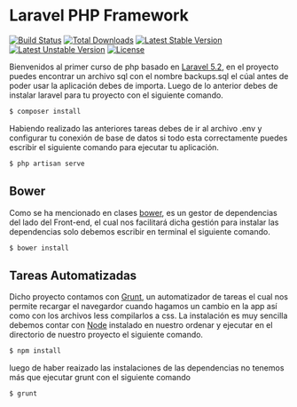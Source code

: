 # Laravel PHP Framework

[![Build Status](https://travis-ci.org/laravel/framework.svg)](https://travis-ci.org/laravel/framework)
[![Total Downloads](https://poser.pugx.org/laravel/framework/d/total.svg)](https://packagist.org/packages/laravel/framework)
[![Latest Stable Version](https://poser.pugx.org/laravel/framework/v/stable.svg)](https://packagist.org/packages/laravel/framework)
[![Latest Unstable Version](https://poser.pugx.org/laravel/framework/v/unstable.svg)](https://packagist.org/packages/laravel/framework)
[![License](https://poser.pugx.org/laravel/framework/license.svg)](https://packagist.org/packages/laravel/framework)

Bienvenidos al primer curso de php basado en [Laravel 5.2](https://laravel.com/docs/5.2/), en el proyecto puedes encontrar  un archivo sql con el nombre backups.sql el cúal antes de poder usar la aplicación debes de importa. Luego de lo anterior debes de instalar laravel para tu proyecto con el siguiente comando.

```sh
$ composer install 
```

Habiendo realizado las anteriores tareas debes de ir al archivo .env y configurar tu conexión de base de datos si todo esta correctamente puedes escribir el siguiente comando para ejecutar tu aplicación.

```sh
$ php artisan serve
```

## Bower
Como se ha mencionado en clases [bower](http://bower.io/), es un gestor de dependencias del lado del Front-end, el cual nos facilitará dicha gestión para instalar las dependencias solo debemos escribir en terminal el siguiente comando.

```sh
$ bower install 
```

## Tareas Automatizadas

Dicho proyecto contamos con [Grunt](http://gruntjs.com/), un automatizador de tareas el cual nos permite recargar el navegardor cuando hagamos un cambio en la app así como con los archivos less compilarlos a css. La instalación es muy sencilla debemos contar con [Node](https://nodejs.org/en/) instalado en nuestro ordenar y ejecutar en el directorio de nuestro proyecto el siguiente comando.

```sh
$ npm install 
```
luego de haber reaizado las instalaciones de las dependencias no tenemos más que ejecutar grunt con el siguiente comando 

```sh
$ grunt
```


